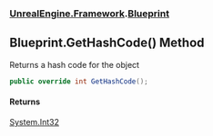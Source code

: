 ### [UnrealEngine.Framework](UnrealEngine_Framework.md 'UnrealEngine.Framework').[Blueprint](Blueprint.md 'UnrealEngine.Framework.Blueprint')
## Blueprint.GetHashCode() Method
Returns a hash code for the object  
```csharp
public override int GetHashCode();
```
#### Returns
[System.Int32](https://docs.microsoft.com/en-us/dotnet/api/System.Int32 'System.Int32')  
